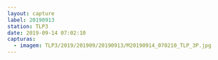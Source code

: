 ```yaml
---
layout: capture
label: 20190913
station: TLP3
date: 2019-09-14 07:02:10
capturas:
  - imagem: TLP3/2019/201909/20190913/M20190914_070210_TLP_3P.jpg
---
```

